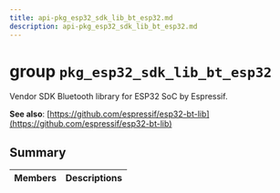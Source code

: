 ```yaml
---
title: api-pkg_esp32_sdk_lib_bt_esp32.md
description: api-pkg_esp32_sdk_lib_bt_esp32.md
---
```

# group `pkg_esp32_sdk_lib_bt_esp32` 

Vendor SDK Bluetooth library for ESP32 SoC by Espressif.

**See also**: [https://github.com/espressif/esp32-bt-lib](https://github.com/espressif/esp32-bt-lib)

## Summary

 Members                        | Descriptions                                
--------------------------------|---------------------------------------------

